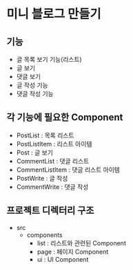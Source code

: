 # 미니 블로그 만들기

## 기능
- 글 목록 보기 기능(리스트)
- 글 보기
- 댓글 보기
- 글 작성 기능
- 댓글 작성 기능

## 각 기능에 필요한 Component
- PostList : 목록 리스트
- PostListItem : 리스트 아이템
- Post : 글 보기
- CommentList : 댓글 리스트
- CommentListItem : 댓글 리스트 아이템
- PostWrite : 글 작성
- CommentWrite : 댓글 작성

## 프로젝트 디렉터리 구조
- src
  - components
    - list : 리스트와 관련된 Component
    - page : 페이지 Component
    - ui : UI Component
